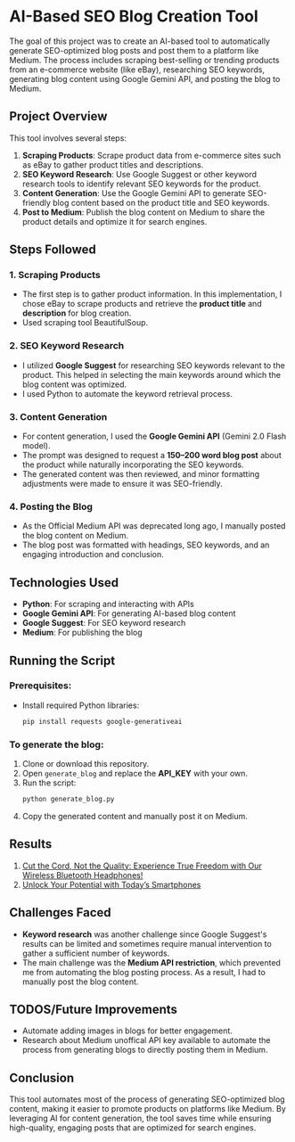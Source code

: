 # AI-Based SEO Blog Creation Tool
The goal of this project was to create an AI-based tool to automatically generate SEO-optimized blog posts and post them to a platform like Medium. The process includes scraping best-selling or trending products from an e-commerce website (like eBay), researching SEO keywords, generating blog content using Google Gemini API, and posting the blog to Medium.

## Project Overview
This tool involves several steps:
1. **Scraping Products**: Scrape product data from e-commerce sites such as eBay to gather product titles and descriptions.
2. **SEO Keyword Research**: Use Google Suggest or other keyword research tools to identify relevant SEO keywords for the product.
3. **Content Generation**: Use the Google Gemini API to generate SEO-friendly blog content based on the product title and SEO keywords.
4. **Post to Medium**: Publish the blog content on Medium to share the product details and optimize it for search engines.
   
## Steps Followed

### 1. **Scraping Products**
- The first step is to gather product information. In this implementation, I chose eBay to scrape products and retrieve the **product title** and **description** for blog creation.
- Used scraping tool BeautifulSoup.

### 2. **SEO Keyword Research**
- I utilized **Google Suggest** for researching SEO keywords relevant to the product. This helped in selecting the main keywords around which the blog content was optimized.
- I used Python to automate the keyword retrieval process.

### 3. **Content Generation**
- For content generation, I used the **Google Gemini API** (Gemini 2.0 Flash model).
- The prompt was designed to request a **150–200 word blog post** about the product while naturally incorporating the SEO keywords.
- The generated content was then reviewed, and minor formatting adjustments were made to ensure it was SEO-friendly.

### 4. **Posting the Blog**
- As the Official Medium API was deprecated long ago, I manually posted the blog content on Medium.
- The blog post was formatted with headings, SEO keywords, and an engaging introduction and conclusion.

## Technologies Used
- **Python**: For scraping and interacting with APIs
- **Google Gemini API**: For generating AI-based blog content
- **Google Suggest**: For SEO keyword research
- **Medium**: For publishing the blog

## Running the Script

### Prerequisites:
- Install required Python libraries:
    ```bash
    pip install requests google-generativeai
    ```

### To generate the blog:
1. Clone or download this repository.
2. Open `generate_blog` and replace the **API_KEY** with your own.
3. Run the script:
    ```bash
    python generate_blog.py
    ```
4. Copy the generated content and manually post it on Medium.

## Results
1) [Cut the Cord, Not the Quality: Experience True Freedom with Our Wireless Bluetooth Headphones!](https://medium.com/@onlytempacc0/cut-the-cord-not-the-quality-experience-true-freedom-with-our-wireless-bluetooth-headphones-19d411356318)
2) [Unlock Your Potential with Today’s Smartphones](https://medium.com/@onlytempacc0/unlock-your-potential-with-todays-smartphones-db9a92a1498c)

## Challenges Faced
- **Keyword research** was another challenge since Google Suggest's results can be limited and sometimes require manual intervention to gather a sufficient number of keywords.
- The main challenge was the **Medium API restriction**, which prevented me from automating the blog posting process. As a result, I had to manually post the blog content.

## TODOS/Future Improvements
- Automate adding images in blogs for better engagement.
- Research about Medium unoffical API key available to automate the process from generating blogs to directly posting them in Medium.

## Conclusion
This tool automates most of the process of generating SEO-optimized blog content, making it easier to promote products on platforms like Medium. By leveraging AI for content generation, the tool saves time while ensuring high-quality, engaging posts that are optimized for search engines.
